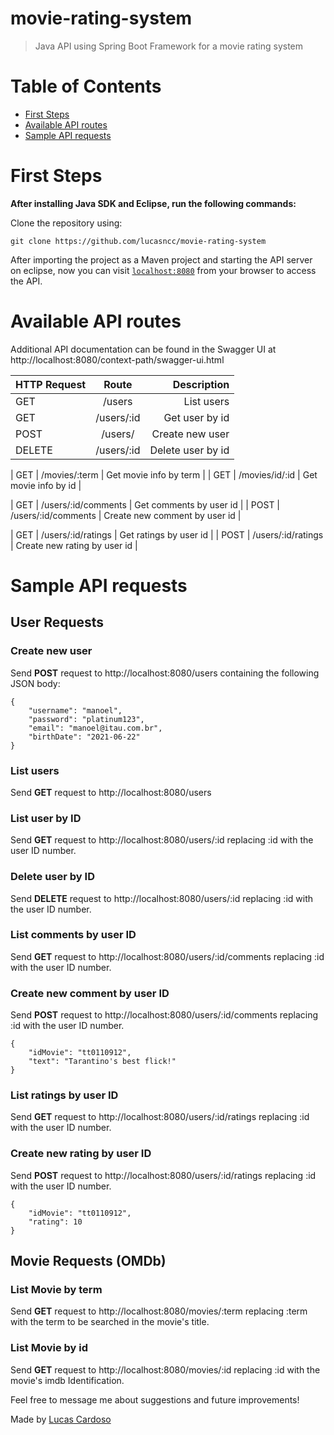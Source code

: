 # movie-rating-system
> Java API using Spring Boot Framework for a movie rating system

# Table of Contents

* [First Steps](#first-steps)
* [Available API routes](#available-api-routes)
* [Sample API requests](#sample-api-requests)


# First Steps

**After installing Java SDK and Eclipse, run the following commands:**

Clone the repository using:
```
git clone https://github.com/lucasncc/movie-rating-system
```

After importing the project as a Maven project and starting the API server on eclipse, now you can visit [`localhost:8080`](http://localhost:8080) from your browser to access the API.

# Available API routes

Additional API documentation can be found in the Swagger UI at http://localhost:8080/context-path/swagger-ui.html

| HTTP Request | Route | Description |
|----------|:-------------:|------:|
| GET | /users | List users |
| GET | /users/:id | Get user by id |
| POST | /users/ | Create new user |
| DELETE | /users/:id | Delete user by id |

| GET | /movies/:term | Get movie info by term |
| GET | /movies/id/:id | Get movie info by id |

| GET | /users/:id/comments | Get comments by user id |
| POST | /users/:id/comments | Create new comment by user id |

| GET | /users/:id/ratings | Get ratings by user id |
| POST | /users/:id/ratings | Create new rating by user id |


# Sample API requests

## User Requests

### Create new user

Send **POST** request to http://localhost:8080/users containing the following JSON body:
```
{
    "username": "manoel",
	"password": "platinum123",
    "email": "manoel@itau.com.br",
    "birthDate": "2021-06-22"
}
```

### List users

Send **GET** request to http://localhost:8080/users 

### List user by ID

Send **GET** request to http://localhost:8080/users/:id replacing :id with the user ID number.

### Delete user by ID

Send **DELETE** request to http://localhost:8080/users/:id replacing :id with the user ID number.

### List comments by user ID

Send **GET** request to http://localhost:8080/users/:id/comments replacing :id with the user ID number.


### Create new comment by user ID

Send **POST** request to http://localhost:8080/users/:id/comments replacing :id with the user ID number.

```
{
    "idMovie": "tt0110912",
    "text": "Tarantino's best flick!"
}
```

### List ratings by user ID

Send **GET** request to http://localhost:8080/users/:id/ratings replacing :id with the user ID number.


### Create new rating by user ID

Send **POST** request to http://localhost:8080/users/:id/ratings replacing :id with the user ID number.

```
{
    "idMovie": "tt0110912",
    "rating": 10
}
```

## Movie Requests (OMDb)

### List Movie by term

Send **GET** request to http://localhost:8080/movies/:term replacing :term with the term to be searched in the movie's title.

### List Movie by id

Send **GET** request to http://localhost:8080/movies/:id replacing :id with the movie's imdb Identification.


Feel free to message me about suggestions and future improvements!

Made by [Lucas Cardoso](https://github.com/lucasncc)


